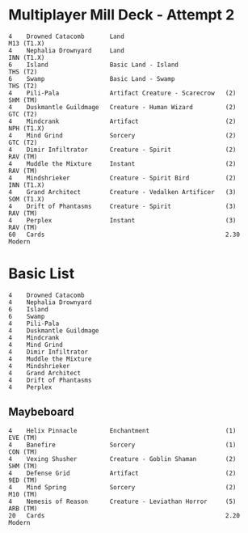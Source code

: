 # Multiplayer Mill Deck - Attempt 2
    4    Drowned Catacomb       Land                                    M13 (T1.X)
    4    Nephalia Drownyard     Land                                    INN (T1.X)
    6    Island                 Basic Land - Island                     THS (T2)
    6    Swamp                  Basic Land - Swamp                      THS (T2)
    4    Pili-Pala              Artifact Creature - Scarecrow   (2)     SHM (TM)
    4    Duskmantle Guildmage   Creature - Human Wizard         (2)     GTC (T2)
    4    Mindcrank              Artifact                        (2)     NPH (T1.X)
    4    Mind Grind             Sorcery                         (2)     GTC (T2)
    4    Dimir Infiltrator      Creature - Spirit               (2)     RAV (TM)
    4    Muddle the Mixture     Instant                         (2)     RAV (TM)
    4    Mindshrieker           Creature - Spirit Bird          (2)     INN (T1.X)
    4    Grand Architect        Creature - Vedalken Artificer   (3)     SOM (T1.X)
    4    Drift of Phantasms     Creature - Spirit               (3)     RAV (TM)
    4    Perplex                Instant                         (3)     RAV (TM)
    60   Cards                                                  2.30    Modern

# Basic List
    4    Drowned Catacomb
    4    Nephalia Drownyard
    6    Island
    6    Swamp
    4    Pili-Pala
    4    Duskmantle Guildmage
    4    Mindcrank
    4    Mind Grind
    4    Dimir Infiltrator
    4    Muddle the Mixture
    4    Mindshrieker
    4    Grand Architect
    4    Drift of Phantasms
    4    Perplex

## Maybeboard
    4    Helix Pinnacle         Enchantment                     (1)     EVE (TM)
    4    Banefire               Sorcery                         (1)     CON (TM)
    4    Vexing Shusher         Creature - Goblin Shaman        (2)     SHM (TM)
    4    Defense Grid           Artifact                        (2)     9ED (TM)
    4    Mind Spring            Sorcery                         (2)     M10 (TM)
    4    Nemesis of Reason      Creature - Leviathan Horror     (5)     ARB (TM)
    20   Cards                                                  2.20    Modern
